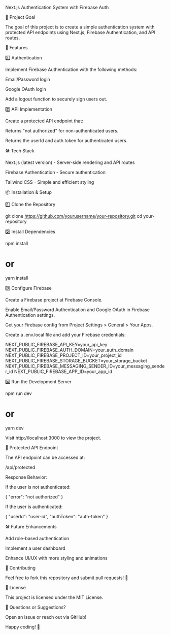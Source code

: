 Next.js Authentication System with Firebase Auth

📌 Project Goal

The goal of this project is to create a simple authentication system with protected API endpoints using Next.js, Firebase Authentication, and API routes.

🚀 Features

1️⃣ Authentication

Implement Firebase Authentication with the following methods:

Email/Password login

Google OAuth login

Add a logout function to securely sign users out.

2️⃣ API Implementation

Create a protected API endpoint that:

Returns "not authorized" for non-authenticated users.

Returns the userId and auth token for authenticated users.

🛠️ Tech Stack

Next.js (latest version) - Server-side rendering and API routes

Firebase Authentication - Secure authentication

Tailwind CSS - Simple and efficient styling

📦 Installation & Setup

1️⃣ Clone the Repository

git clone https://github.com/yourusername/your-repository.git
cd your-repository

2️⃣ Install Dependencies

npm install
# or
yarn install

3️⃣ Configure Firebase

Create a Firebase project at Firebase Console.

Enable Email/Password Authentication and Google OAuth in Firebase Authentication settings.

Get your Firebase config from Project Settings > General > Your Apps.

Create a .env.local file and add your Firebase credentials:

NEXT_PUBLIC_FIREBASE_API_KEY=your_api_key
NEXT_PUBLIC_FIREBASE_AUTH_DOMAIN=your_auth_domain
NEXT_PUBLIC_FIREBASE_PROJECT_ID=your_project_id
NEXT_PUBLIC_FIREBASE_STORAGE_BUCKET=your_storage_bucket
NEXT_PUBLIC_FIREBASE_MESSAGING_SENDER_ID=your_messaging_sender_id
NEXT_PUBLIC_FIREBASE_APP_ID=your_app_id

4️⃣ Run the Development Server

npm run dev
# or
yarn dev

Visit http://localhost:3000 to view the project.

🔐 Protected API Endpoint

The API endpoint can be accessed at:

/api/protected

Response Behavior:

If the user is not authenticated:

{ "error": "not authorized" }

If the user is authenticated:

{
  "userId": "user-id",
  "authToken": "auth-token"
}

🛠 Future Enhancements

Add role-based authentication

Implement a user dashboard

Enhance UI/UX with more styling and animations

🎯 Contributing

Feel free to fork this repository and submit pull requests! 🚀

📜 License

This project is licensed under the MIT License.

📩 Questions or Suggestions?

Open an issue or reach out via GitHub!

Happy coding! 🎉
